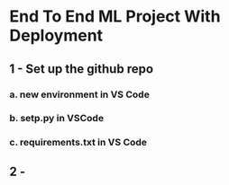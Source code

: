 # End To End ML Project With Deployment
## 1 - Set up the github repo
### a. new environment in VS Code
### b. setp.py in VSCode
### c. requirements.txt in VS Code

## 2 - 

